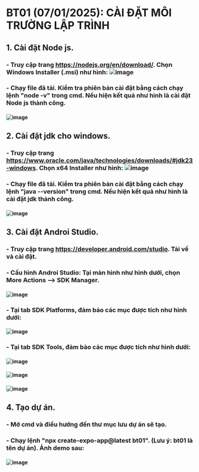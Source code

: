 # BT01 (07/01/2025): CÀI ĐẶT MÔI TRƯỜNG LẬP TRÌNH
## 1. Cài đặt Node js.
### - Truy cập trang https://nodejs.org/en/download/. Chọn Windows Installer (.msi) như hình: ![image](https://github.com/user-attachments/assets/95672c44-b730-42e5-a7d2-bef0b2b72b30)
### - Chạy file đã tải. Kiểm tra phiên bản cài đặt bằng cách chạy lệnh "node -v" trong cmd. Nếu hiện kết quả như hình là cài đặt Node js thành công. 
#### ![image](https://github.com/user-attachments/assets/a80cd637-b37e-4cd4-990b-5bc3c015aaca)
## 2. Cài đặt jdk cho windows.
### - Truy cập trang https://www.oracle.com/java/technologies/downloads/#jdk23-windows. Chọn x64 Installer như hình: ![image](https://github.com/user-attachments/assets/497bfba5-15dc-41a9-9e1e-82de14142ffd)
### - Chạy file đã tải. Kiểm tra phiên bản cài đặt bằng cách chạy lệnh "java --version" trong cmd. Nếu hiện kết quả như hình là cài đặt jdk thành công. 
#### ![image](https://github.com/user-attachments/assets/cf129c74-d7b7-4479-a9ef-864a152d079d)
## 3. Cài đặt Androi Studio.
### - Truy cập trang https://developer.android.com/studio. Tải về và cài đặt.
### - Cấu hình Androi Studio: Tại màn hình như hình dưới, chọn More Actions --> SDK Manager. 
#### ![image](https://github.com/user-attachments/assets/3b12198c-141f-4198-a5b9-4d403cbc53df)
### - Tại tab SDK Platforms, đảm bảo các mục được tích như hình dưới: 
#### ![image](https://github.com/user-attachments/assets/2cf50642-0cda-4184-be97-07ed779e44bf)
### - Tại tab SDK Tools, đảm bảo các mục được tích như hình dưới: 
#### ![image](https://github.com/user-attachments/assets/1fafa86b-daaf-45ee-95d4-77de7c9f7c4e)
#### ![image](https://github.com/user-attachments/assets/3f474364-a859-4abf-af50-83acc8c3990a)
#### ![image](https://github.com/user-attachments/assets/37022399-d44e-4bf1-869c-0140ad8da685)
## 4. Tạo dự án.
### - Mở cmd và điều hướng đến thư mục lưu dự án sẽ tạo.
### - Chạy lệnh "npx create-expo-app@latest bt01". (Lưu ý: bt01 là tên dự án). Ảnh demo sau: 
#### ![image](https://github.com/user-attachments/assets/94f41cb7-705e-46eb-987a-ec795d9e02a2)

